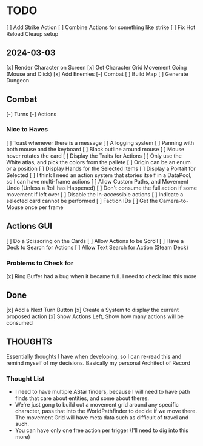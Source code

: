 # TODO

[ ] Add Strike Action
[ ] Combine Actions for something like strike
[ ] Fix Hot Reload Cleaup setup
## 2024-03-03

[x] Render Character on Screen
[x] Get Character Grid Movement Going (Mouse and Click)
[x] Add Enemies
[-] Combat
[ ] Build Map
[ ] Generate Dungeon

## Combat

[-] Turns
[-] Actions

### Nice to Haves

[ ] Toast whenever there is a message
[ ] A logging system
[ ] Panning with both mouse and the keyboard
[ ] Black outline around mouse
[ ] Mouse hover rotates the card
[ ] Display the Traits for Actions
[ ] Only use the White atlas, and pick the colors from the pallete
[ ] Origin can be an enum or a position
[ ] Display Hands for the Selected Items
[ ] Display a Portait for Selected
[ ] I think I need an action system that stories itself in a DataPool, so I can have
multi-frame actions
[ ] Allow Custom Paths, and Movement Undo (Unless a Roll has Happened)
[ ] Don't consume the full action if some movement if left over
[ ] Disable the In-accessible actions
[ ] Indicate a selected card cannot be performed
[ ] Faction IDs
[ ] Get the Camera-to-Mouse once per frame

## Actions GUI
[ ] Do a Scissoring on the Cards
[ ] Allow Actions to be Scroll
[ ] Have a Deck to Search for Actions
[ ] Allow Text Search for Action (Steam Deck)

### Problems to Check for

[x] Ring Buffer had a bug when it became full. I need to check into this more


## Done

[x] Add a Next Turn Button
[x] Create a System to display the current proposed action
[x] Show Actions Left, Show how many actions will be consumed

## THOUGHTS

Essentially thoughts I have when developing, so I can re-read this and remind
myself of my decisions. Basically my personal Architect of Record

### Thought List

- I need to have multiple AStar finders, because I will need to have path finds that care about entities,
and some about theres.
- We're just gong to build out a movement grid around any specific character,
pass that into the WorldPathfinder to decide if we move there.
The movement Grid will have meta data such as difficult of travel and such.
- You can have only one free action per trigger (I'll need to dig into this more)

